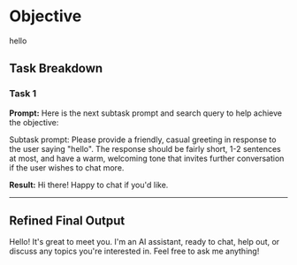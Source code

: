 # Objective

hello

## Task Breakdown

### Task 1

**Prompt:**
Here is the next subtask prompt and search query to help achieve the objective:

Subtask prompt: Please provide a friendly, casual greeting in response to the user saying "hello". The response should be fairly short, 1-2 sentences at most, and have a warm, welcoming tone that invites further conversation if the user wishes to chat more.

**Result:**
Hi there! Happy to chat if you'd like.

---

## Refined Final Output

Hello! It's great to meet you. I'm an AI assistant, ready to chat, help out, or discuss any topics you're interested in. Feel free to ask me anything!
